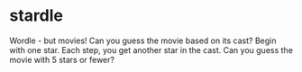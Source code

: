# stardle
Wordle - but movies!
Can you guess the movie based on its cast?
Begin with one star. Each step, you get another star in the cast. Can you guess the movie with 5 stars or fewer?
